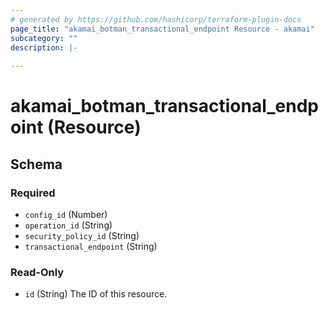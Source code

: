 ```yaml
---
# generated by https://github.com/hashicorp/terraform-plugin-docs
page_title: "akamai_botman_transactional_endpoint Resource - akamai"
subcategory: ""
description: |-
  
---
```


# akamai_botman_transactional_endpoint (Resource)





<!-- schema generated by tfplugindocs -->
## Schema

### Required

- `config_id` (Number)
- `operation_id` (String)
- `security_policy_id` (String)
- `transactional_endpoint` (String)

### Read-Only

- `id` (String) The ID of this resource.
